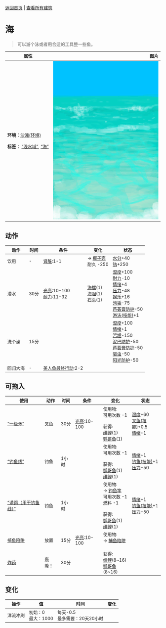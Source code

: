 [返回首页](index.md)   |  [查看所有建筑](building.md)
# 海  
> 可以游个泳或者用合适的工具整一些鱼。  
  
  属性  |   图片   
 ----  |  ----:   
 **环境：**[沙滩(环境)](Env_Beach.md)<br><br>**标签：**	[“浅水域”](tag_ShallowWater.md), [“海”](tag_Sea.md)  |  ![](Sprite/Sea.png)   
  
## 动作  
动作  |  时间  |  条件  |  变化  |  状态  
----  |  ----  |  ----  |  ----  |  ----  
饮用  |  -  |  [肾脏](IfKidneys.md):1-1  |  → [椰子壳](CoconutShell.md)<br>耐久  -250<br>  |  [水分](Hydration.md)+40<br>[钠](Sodium.md)+250  
潜水  |  30分  |  [光亮](Light.md):10-100<br>[耐力](Stamina.md):11-32  |  [海螺](Conch.md)(1)<br>[海胆](Urchin.md)(1)<br>[石头](Stone.md)(1)  |  [湿度](Wetness.md)+100<br>[耐力](Stamina.md)-10<br>[情绪](Morale.md)+4<br>[压力](Stress.md)-48<br>[娱乐](Entertainment.md)+16<br>[污垢](Filth.md)-75<br>[芦荟膏防护](AloeVeraGelProtection.md)-50<br>[游泳(技能)](Skill_Swimming.md)+1  
洗个澡  |  15分  |    |    |  [湿度](Wetness.md)+100<br>[情绪](Morale.md)+1<br>[污垢](Filth.md)-150<br>[泥巴防护](MudProtection.md)-50<br>[芦荟膏防护](AloeVeraGelProtection.md)-50<br>[驱虫](BugRepellentApplied.md)-50<br>[阳光防护](SunProtection.md)-50  
回归大海  |  -  |  [美人鱼最终行动](MermaidFinalAction.md):2-2  |    |    
## 可拖入  
使用  |  动作  |  时间  |  条件  |  变化  |  状态  
----  |  ----  |  ----  |  ----  |  ----  |  ----  
[“一级矛”](tag_Spear.md)  |  叉鱼  |  30分  |  [光亮](Light.md):10-100  |  使用物:<br>可用次数  -1<br><br>获得:<br>[绯鲤](Goatfish.md)(1)<br>[鹦哥鱼](ParrotFish.md)(1)<br>  |  [湿度](Wetness.md)+60<br>[叉鱼(技能)](Skill_SpearFishing.md)+0.5<br>[情绪](Morale.md)+1  
[“钓鱼线”](tag_FishingLine.md)  |  钓鱼  |  1小时  |    |  使用物:<br>可用次数  -1<br><br>获得:<br>[鹦哥鱼](ParrotFish.md)(1)<br>[绯鲤](Goatfish.md)(1)<br>  |  [情绪](Morale.md)+1<br>[钓鱼(技能)](Skill_Fishing.md)+1<br>[压力](Stress.md)-50  
[“诱饵（用于钓鱼线）”](tag_FishingLineBait.md)  |  钓鱼  |  1小时  |    |  使用物:<br>→ [钓鱼竿](FishingRod.md)<br>可用次数  -1<br>燃料  -1<br><br>获得:<br>[鹦哥鱼](ParrotFish.md)(1)<br>[绯鲤](Goatfish.md)(1)<br>  |  [情绪](Morale.md)+1<br>[钓鱼(技能)](Skill_Fishing.md)+1<br>[压力](Stress.md)-50  
[捕鱼陷阱](FishTrap.md)  |  放置  |  15分  |  [光亮](Light.md):10-100  |  使用物:<br>→ [捕鱼陷阱](FishTrapDeployed.md)<br><br>  |    
[炸药](DynamiteOn.md)  |  轰隆！  |  30分  |    |  获得:<br>[绯鲤](Goatfish.md)(8~16)<br>[鹦哥鱼](ParrotFish.md)(8~16)<br>  |    
## 变化  
操作  |  值  |  时间  |  变化  
----  |  ----  |  ----  |  ----  
洋流冲刷  |  初始：0<br>最大：1000  |  每天-0.5<br>最多需要：20天20小时  |    

